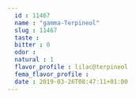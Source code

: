 ```yaml
---
  id : 11467
  name : "gamma-Terpineol"
  slug : 11467
  taste : 
  bitter : 0
  odor : 
  natural : 1
  flavor_profile : lilac@terpineol
  fema_flavor_profile : 
  date : 2019-03-26T08:47:11+01:00
---
```



